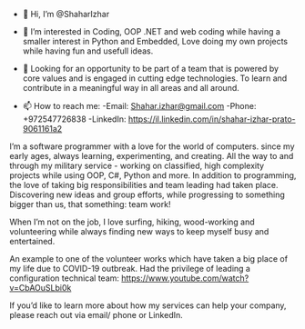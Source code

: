 - 👋 Hi, I’m @ShaharIzhar
- 👀 I’m interested in Coding, OOP .NET and web coding while having a smaller interest in Python and Embedded, Love doing my own projects while having fun and usefull ideas.
- 💞️ Looking for an opportunity to be part of a team that is powered by core values and is engaged in cutting edge technologies.
  To learn and contribute in a meaningful way in all areas and all around.
  
- 📫 How to reach me: 
  -Email: Shahar.izhar@gmail.com
  -Phone: +972547726838
  -LinkedIn: https://il.linkedin.com/in/shahar-izhar-prato-9061161a2


I’m a software programmer with a love for the world of computers. since my early ages, always learning, experimenting, and creating. 
All the way to and through my military service - working on classified, high complexity projects while using OOP, C#, Python and more. 
In addition to programming, the love of taking big responsibilities and team leading had taken place. 
Discovering new ideas and group efforts, while progressing to something bigger than us, that something: team work!

When I’m not on the job, I love surfing, hiking, wood-working and volunteering while always finding new ways to keep myself busy and entertained.

An example to one of the volunteer works which have taken a big place of my life due to COVID-19 outbreak. Had the privilege of leading a configuration technical team:
https://www.youtube.com/watch?v=CbAOuSLbi0k

If you’d like to learn more about how my services can help your company, please reach out via email/ phone or LinkedIn.

